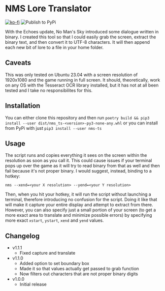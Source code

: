 NMS Lore Translator
===
[![ko-fi](https://ko-fi.com/img/githubbutton_sm.svg)](https://ko-fi.com/E1E0DESP9)
![Publish to PyPi](https://github.com/da-code-a/nms-translator/actions/workflows/publish.yml/badge.svg)

With the Echoes update, No Man's Sky introduced some dialogue written in binary. I created this tool so that I could easily grab the screen, extract the binary text, and then convert it to UTF-8 characters. It will then append each new bit of lore to a file in your home folder.

Caveats
---

This was only tested on Ubuntu 23.04 with a screen resolution of 1920x1080 and the game running in full screen. It should, theoretically, work on any OS with the Tesseract OCR library installed, but it has not at all been tested and I take no responsibilites for this.

Installation
---

You can either clone this repository and then run `poetry build && pip3 install --user dist/nms_ts-<version>-py3-none-any.whl` or you can install from PyPi with just `pip3 install --user nms-ts`

Usage
---

The script runs and copies everything it sees on the screen within the resolution as soon as you call it. This could cause issues if your terminal pops up over the game as it will try to read binary from that as well and then fail because it's not proper binary. I would suggest, instead, binding to a hotkey:

```
nms --xend=<your X resolution> --yend=<your Y resolution>
```
Then, when you hit your hotkey, it will run the script without launching a terminal, therefore introducing no confusion for the script. Doing it like that will make it capture your entire display and attempt to extract from there. However, you can also specify just a small portion of your screen (to get a more exact area to translate and minimize possible errors) by specifying more exact `xstart`, `ystart`, `xend` and `yend` values.


Changelog
---

* v1.1.1
  * Fixed capture and translate
* v1.1.0
  * Added option to set boundary box
  * Made it so that values actually get passed to grab function
  * Now filters out characters that are not proper binary digits
* v1.0.0
  * Initial release